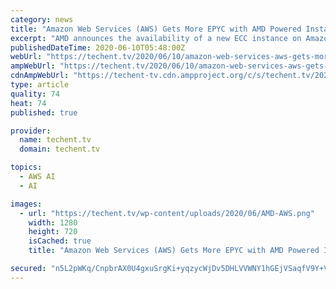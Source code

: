 ```yaml
---
category: news
title: "Amazon Web Services (AWS) Gets More EPYC with AMD Powered Instances"
excerpt: "AMD announces the availability of a new ECC instance on Amazon Web Services (AWS) that delivers high performance compute capabilities powered by their 2nd Generation EPYC processors."
publishedDateTime: 2020-06-10T05:48:00Z
webUrl: "https://techent.tv/2020/06/10/amazon-web-services-aws-gets-more-epyc-with-amd-powered-instances/"
ampWebUrl: "https://techent.tv/2020/06/10/amazon-web-services-aws-gets-more-epyc-with-amd-powered-instances/?amp"
cdnAmpWebUrl: "https://techent-tv.cdn.ampproject.org/c/s/techent.tv/2020/06/10/amazon-web-services-aws-gets-more-epyc-with-amd-powered-instances/?amp"
type: article
quality: 74
heat: 74
published: true

provider:
  name: techent.tv
  domain: techent.tv

topics:
  - AWS AI
  - AI

images:
  - url: "https://techent.tv/wp-content/uploads/2020/06/AMD-AWS.png"
    width: 1280
    height: 720
    isCached: true
    title: "Amazon Web Services (AWS) Gets More EPYC with AMD Powered Instances"

secured: "n5L2pWKq/CnpbrAX0U4gxuSrgKi+yqzycWjDv5DHLVVWNY1hGEjVSaqfV9Y+VXcE5TG+UMdNhsydzN7KhqxgWF1usoxX5S7TEFzUgH1JIPxDqAPJEVJh7WArA2gfqMyla4ZBijA2uvSyCoNNtA905AymEaEN0JxLSiq3UDt9ACzBcjgUzGn+WTUgNTy93mNSmTIXZYgJMKkK+3rGRCC/n02C+gpSRRyDRRLSDzpPEXhLbc1dfJMgQy3h0TN6crZdGEYjhCoQ+RQprAqPc85n6HeRlWxtRum4wJ1tHxnfPjkPZJ2bFkRhhJMMOVoVS2pT;3kM68aduhEZl/hCmoDnGCA=="
---
```


